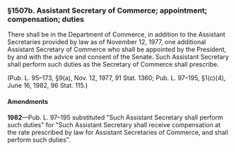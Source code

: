 ### §1507b. Assistant Secretary of Commerce; appointment; compensation; duties ###

There shall be in the Department of Commerce, in addition to the Assistant Secretaries provided by law as of November 12, 1977, one additional Assistant Secretary of Commerce who shall be appointed by the President, by and with the advice and consent of the Senate. Such Assistant Secretary shall perform such duties as the Secretary of Commerce shall prescribe.

(Pub. L. 95–173, §9(a), Nov. 12, 1977, 91 Stat. 1360; Pub. L. 97–195, §1(c)(4), June 16, 1982, 96 Stat. 115.)

#### Amendments ####

**1982**—Pub. L. 97–195 substituted "Such Assistant Secretary shall perform such duties" for "Such Assistant Secretary shall receive compensation at the rate prescribed by law for Assistant Secretaries of Commerce, and shall perform such duties".